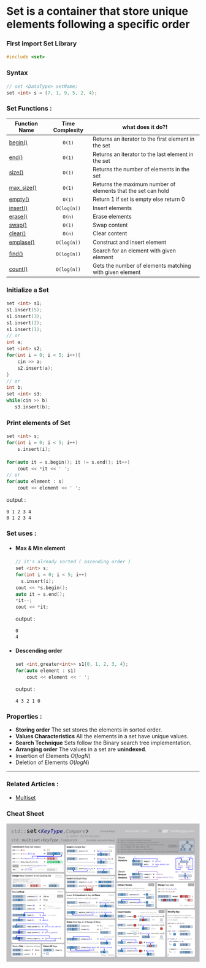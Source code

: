# **Set** is a container that store unique elements following a specific order

### First import Set Library
```cpp
#include <set>
```

### Syntax 
  ```cpp
  // set <DataType> setName;
  set <int> s = {7, 1, 9, 5, 2, 4};
  ```
  
### Set Functions :
| Function Name | Time Complexity | what does it do?! |
|--------------|:-----------------:|----------------------|
|[begin()](https://www.javatpoint.com/cpp-set-begin-function) | `O(1)` | Returns an iterator to the first element in the set |
|[end()](https://www.javatpoint.com/cpp-set-end-function) | `O(1)` | Returns an iterator to the last element in the set |
|[size()](https://www.geeksforgeeks.org/setsize-c-stl/) | `O(1)` | Returns the number of elements in the set |
|[max_size()](https://www.geeksforgeeks.org/set-max_size-function-in-c-stl/) | `O(1)` | Returns the maximum number of elements that the set can hold |
|[empty()](https://www.geeksforgeeks.org/setempty-c-stl/) | `O(1)` | Return 1 if set is empty else return 0 |
|[insert()](https://cplusplus.com/reference/set/set/insert/) | `O(log(n))` | Insert elements |
|[erase()](https://cplusplus.com/reference/set/set/erase/) | `O(n)` | Erase elements |
|[swap()](https://www.javatpoint.com/cpp-set-swap-function) | `O(1)` |  Swap content |
|[clear()](https://www.geeksforgeeks.org/setclear-c-stl/) | `O(n)` | Clear content |
|[emplase()](https://www.geeksforgeeks.org/setemplace-c-stl/) | `O(log(n))` |  Construct and insert element |
|[find()](https://www.geeksforgeeks.org/multiset-count-function-in-c-stl/) | `O(log(n))` | Search for an element with given element |
|[count()](https://cplusplus.com/reference/set/set/count/) | `O(log(n))` | Gets the number of elements matching with given element |

### Initialize a Set
  ```cpp
  set <int> s1;
  s1.insert(5);
  s1.insert(3);
  s1.insert(2);
  s1.insert(1);
  // or
  int a;
  set <int> s2;
  for(int i = 0; i < 5; i++){
      cin >> a;
      s2.insert(a);
  }
  // or
  int b;
  set <int> s3;
  while(cin >> b)
     s3.insert(b);
  ```
### Print elements of Set
  ```cpp
  set <int> s;
  for(int i = 0; i < 5; i++)
      s.insert(i);

  for(auto it = s.begin(); it != s.end(); it++)
      cout << *it << ' ';
  // or
  for(auto element : s)
      cout << element << ' ';
  ```
  output : 
  ```
  0 1 2 3 4 
  0 1 2 3 4 
  ```
### Set uses :
  - #### Max & Min element
    ```cpp
    // it's already sorted ( ascending order )
    set <int> s;
    for(int i = 0; i < 5; i++)
      s.insert(i);
    cout << *s.begin();
    auto it = s.end();
    *it--;
    cout << *it;
    ```
    output : 
    ```
    0
    4
    ```
  - #### Descending order
    ```cpp
    set <int,greater<int>> s1{0, 1, 2, 3, 4};
    for(auto element : s1)
        cout << element << ' ';
    ```
    output : 
    ```
    4 3 2 1 0
    ```
### Properties :
  - **Storing order** The set stores the elements in sorted order.
  - **Values Characteristics** All the elements in a set have unique values.
  - **Search Technique** Sets follow the Binary search tree implementation.
  - **Arranging order** The values in a set are **unindexed**.
  - Insertion of Elements $O(log N)$
  - Deletion of Elements $O(log N)$
----
### Related Articles :
  - [Multiset](https://www.geeksforgeeks.org/multiset-in-cpp-stl/)

### Cheat Sheet
![SetCheatSheet](../Images/set.png)

